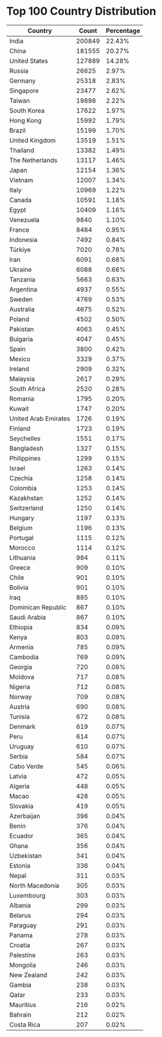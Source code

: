 # Top 100 Country Distribution
| Country | Count | Percentage |
|----|----|----|
| India | 200849 | 22.43% |
| China | 181555 | 20.27% |
| United States | 127889 | 14.28% |
| Russia | 26625 | 2.97% |
| Germany | 25318 | 2.83% |
| Singapore | 23477 | 2.62% |
| Taiwan | 19898 | 2.22% |
| South Korea | 17622 | 1.97% |
| Hong Kong | 15992 | 1.79% |
| Brazil | 15199 | 1.70% |
| United Kingdom | 13519 | 1.51% |
| Thailand | 13382 | 1.49% |
| The Netherlands | 13117 | 1.46% |
| Japan | 12154 | 1.36% |
| Vietnam | 12007 | 1.34% |
| Italy | 10969 | 1.22% |
| Canada | 10591 | 1.18% |
| Egypt | 10409 | 1.16% |
| Venezuela | 9840 | 1.10% |
| France | 8484 | 0.95% |
| Indonesia | 7492 | 0.84% |
| Türkiye | 7020 | 0.78% |
| Iran | 6091 | 0.68% |
| Ukraine | 6088 | 0.68% |
| Tanzania | 5663 | 0.63% |
| Argentina | 4937 | 0.55% |
| Sweden | 4769 | 0.53% |
| Australia | 4675 | 0.52% |
| Poland | 4502 | 0.50% |
| Pakistan | 4063 | 0.45% |
| Bulgaria | 4047 | 0.45% |
| Spain | 3800 | 0.42% |
| Mexico | 3329 | 0.37% |
| Ireland | 2909 | 0.32% |
| Malaysia | 2617 | 0.29% |
| South Africa | 2520 | 0.28% |
| Romania | 1795 | 0.20% |
| Kuwait | 1747 | 0.20% |
| United Arab Emirates | 1726 | 0.19% |
| Finland | 1723 | 0.19% |
| Seychelles | 1551 | 0.17% |
| Bangladesh | 1327 | 0.15% |
| Philippines | 1299 | 0.15% |
| Israel | 1263 | 0.14% |
| Czechia | 1258 | 0.14% |
| Colombia | 1253 | 0.14% |
| Kazakhstan | 1252 | 0.14% |
| Switzerland | 1250 | 0.14% |
| Hungary | 1197 | 0.13% |
| Belgium | 1196 | 0.13% |
| Portugal | 1115 | 0.12% |
| Morocco | 1114 | 0.12% |
| Lithuania | 984 | 0.11% |
| Greece | 909 | 0.10% |
| Chile | 901 | 0.10% |
| Bolivia | 901 | 0.10% |
| Iraq | 885 | 0.10% |
| Dominican Republic | 867 | 0.10% |
| Saudi Arabia | 867 | 0.10% |
| Ethiopia | 834 | 0.09% |
| Kenya | 803 | 0.09% |
| Armenia | 785 | 0.09% |
| Cambodia | 769 | 0.09% |
| Georgia | 720 | 0.08% |
| Moldova | 717 | 0.08% |
| Nigeria | 712 | 0.08% |
| Norway | 709 | 0.08% |
| Austria | 690 | 0.08% |
| Tunisia | 672 | 0.08% |
| Denmark | 619 | 0.07% |
| Peru | 614 | 0.07% |
| Uruguay | 610 | 0.07% |
| Serbia | 584 | 0.07% |
| Cabo Verde | 545 | 0.06% |
| Latvia | 472 | 0.05% |
| Algeria | 448 | 0.05% |
| Macao | 428 | 0.05% |
| Slovakia | 419 | 0.05% |
| Azerbaijan | 396 | 0.04% |
| Benin | 376 | 0.04% |
| Ecuador | 365 | 0.04% |
| Ghana | 356 | 0.04% |
| Uzbekistan | 341 | 0.04% |
| Estonia | 336 | 0.04% |
| Nepal | 311 | 0.03% |
| North Macedonia | 305 | 0.03% |
| Luxembourg | 303 | 0.03% |
| Albania | 299 | 0.03% |
| Belarus | 294 | 0.03% |
| Paraguay | 291 | 0.03% |
| Panama | 278 | 0.03% |
| Croatia | 267 | 0.03% |
| Palestine | 263 | 0.03% |
| Mongolia | 246 | 0.03% |
| New Zealand | 242 | 0.03% |
| Gambia | 238 | 0.03% |
| Qatar | 233 | 0.03% |
| Mauritius | 216 | 0.02% |
| Bahrain | 212 | 0.02% |
| Costa Rica | 207 | 0.02% |
